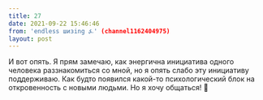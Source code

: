 ```yaml
---
title: 27
date: 2021-09-22 15:46:46
from: 'endless шизing ⍼' (channel1162404975)
layout: post
---
```


И вот опять. Я прям замечаю, как энергична инициатива одного человека раззнакомиться со мной, но я опять слабо эту инициативу поддерживаю. Как будто появился какой-то психологический блок на откровенность с новыми людьми. 
Но я хочу общаться!
👥

